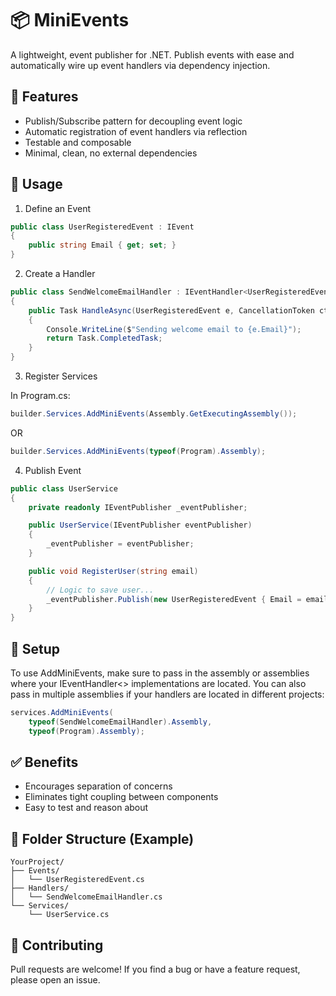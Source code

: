 # 📦 MiniEvents
A lightweight, event publisher for .NET. Publish events with ease and automatically wire up event handlers via dependency injection.

## 🚀 Features
- Publish/Subscribe pattern for decoupling event logic
- Automatic registration of event handlers via reflection
- Testable and composable
- Minimal, clean, no external dependencies

## 📄 Usage
1. Define an Event

``` C#
public class UserRegisteredEvent : IEvent
{
    public string Email { get; set; }
}
```
2. Create a Handler
```C#
public class SendWelcomeEmailHandler : IEventHandler<UserRegisteredEvent>
{
    public Task HandleAsync(UserRegisteredEvent e, CancellationToken ct)
    {
        Console.WriteLine($"Sending welcome email to {e.Email}");
        return Task.CompletedTask;
    }
}
```
3. Register Services

In Program.cs:

```C#
builder.Services.AddMiniEvents(Assembly.GetExecutingAssembly());
```
OR
```C#
builder.Services.AddMiniEvents(typeof(Program).Assembly);
```
4. Publish Event
```C#
public class UserService
{
    private readonly IEventPublisher _eventPublisher;

    public UserService(IEventPublisher eventPublisher)
    {
        _eventPublisher = eventPublisher;
    }

    public void RegisterUser(string email)
    {
        // Logic to save user...
        _eventPublisher.Publish(new UserRegisteredEvent { Email = email });
    }
}
```
## 🔧 Setup
To use AddMiniEvents, make sure to pass in the assembly or assemblies where your IEventHandler<> implementations are located. You can also pass in multiple assemblies if your handlers are located in different projects:
```C#
services.AddMiniEvents(
    typeof(SendWelcomeEmailHandler).Assembly, 
    typeof(Program).Assembly);
```

## ✅ Benefits
- Encourages separation of concerns
- Eliminates tight coupling between components
- Easy to test and reason about

## 📂 Folder Structure (Example)
```
YourProject/
├── Events/
│   └── UserRegisteredEvent.cs
├── Handlers/
│   └── SendWelcomeEmailHandler.cs
└── Services/
    └── UserService.cs
```

## 💬 Contributing
Pull requests are welcome! If you find a bug or have a feature request, please open an issue.